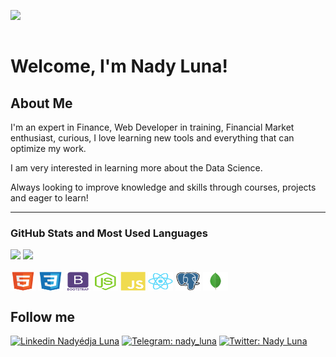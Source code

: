 <p>
    <img src="https://media.giphy.com/media/ule4vhcY1xEKQ/giphy.gif" width="100px" align="left"> 
    <br> </br>
</p>

# Welcome, I'm Nady Luna! 

## About Me 

I'm an expert in Finance, Web Developer in training, Financial Market enthusiast, curious, I love learning new tools and everything that can optimize my work.
  
I am very interested in learning more about the Data Science.

Always looking to improve knowledge and skills through courses, projects and eager to learn!

---
### GitHub Stats and Most Used Languages

<div>
 <img src="https://github-readme-stats.vercel.app/api/?username=NadyLuna&hide=issues&theme=gruvbox&show_icons=true&hide_border=false&count_private=true&include_all_commits=true&line_height=24.5" />
 
 <img src="https://github-readme-stats.vercel.app/api/top-langs/?username=NadyLuna&layout=compact&theme=gruvbox&langs_count=10)](https://github.com/NadyLuna/github-readme-stats"/>
 </div>   
    
<div style="display: inline_block"><br>
  <img align="center" alt="Nady-HTML" height="30" width="40" src="https://raw.githubusercontent.com/devicons/devicon/master/icons/html5/html5-original.svg">
  <img align="center" alt="Nady-CSS" height="30" width="40" src="https://raw.githubusercontent.com/devicons/devicon/master/icons/css3/css3-original.svg">
  <img align="center" alt="Nady-bootstrap" height="30" width="40" src="https://github.com/devicons/devicon/blob/master/icons/bootstrap/bootstrap-plain-wordmark.svg">
  <img align="center" alt="Nady-Nodejs" height="30" width="40" src="https://github.com/devicons/devicon/blob/master/icons/nodejs/nodejs-original.svg">
  <img align="center" alt="Nady-Js" height="30" width="40" src="https://raw.githubusercontent.com/devicons/devicon/master/icons/javascript/javascript-plain.svg">
  <img align="center" alt="Nady-React" height="30" width="40" src="https://raw.githubusercontent.com/devicons/devicon/master/icons/react/react-original.svg">
  <img align="center" alt="Nady-Postgre" height="30" width="40" src="https://github.com/devicons/devicon/blob/master/icons/postgresql/postgresql-original.svg">
  <img align="center" alt="Nady-Mongodb" height="30" width="40" src="https://github.com/devicons/devicon/blob/master/icons/mongodb/mongodb-original.svg"> 
   
  </div>
  
## Follow me

[![Linkedin Nadyédja Luna](https://img.shields.io/badge/-LinkedIn-blue?style=flat-square&logo=Linkedin&logoColor=white&link=https://https://www.linkedin.com/in/nadyluna/)](https://www.linkedin.com/in/nadyluna/)
[![Telegram: nady_luna](https://img.shields.io/badge/-Telegram-white?style=flat-square&logo=Telegram&logoColor=blue&link=https://t.me/nady_luna)](https:https://t.me/nady_luna)
[![Twitter: Nady Luna](https://img.shields.io/twitter/follow/NadyKelayne?style=social)](https://twitter.com/NadyKelayne)
